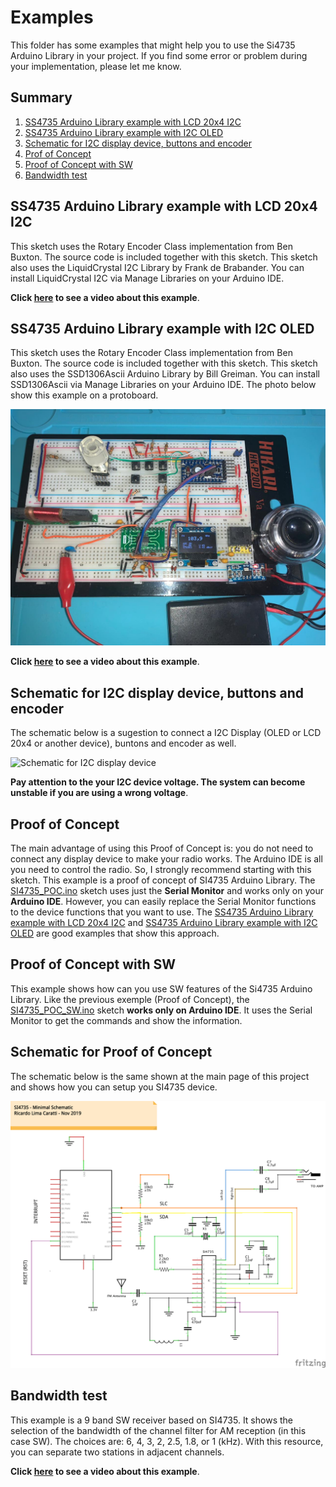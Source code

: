 # Examples

This folder has some examples that might help you to use the Si4735 Arduino Library in your project. If you find some error or problem during your implementation, please let me know. 

## Summary

1. [SS4735 Arduino Library example with LCD 20x4 I2C](https://github.com/pu2clr/SI4735/tree/master/examples#ss4735-arduino-library-example-with-lcd-20x4-i2c)
2. [SS4735 Arduino Library example with I2C OLED](https://github.com/pu2clr/SI4735/tree/master/examples#ss4735-arduino-library-example-with-i2c-oled)
3. [Schematic for I2C display device, buttons and encoder](https://github.com/pu2clr/SI4735/tree/master/examples#schematic-for-i2c-display-device-buttons-and-encoder)
4. [Prof of Concept](https://github.com/pu2clr/SI4735/tree/master/examples#proof-of-concept-with-sw)
5. [Proof of Concept with SW](https://github.com/pu2clr/SI4735/tree/master/examples#schematic-for-proof-of-concept)
6. [Bandwidth test]()


## SS4735 Arduino Library example with LCD 20x4 I2C

This sketch uses the Rotary Encoder Class implementation from Ben Buxton. The source code is included together with this sketch. This sketch also uses the LiquidCrystal I2C Library by Frank de Brabander. You can install LiquidCrystal I2C via Manage Libraries on your Arduino IDE. 

__Click [here](https://youtu.be/vzunuxam_Lg) to see a video about this example__.

## SS4735 Arduino Library example with I2C OLED

This sketch uses the Rotary Encoder Class implementation from Ben Buxton. The source code is included together with this sketch. This sketch also uses the SSD1306Ascii Arduino Library by Bill Greiman. You can install SSD1306Ascii via Manage Libraries on your Arduino IDE. The photo below show this example on a protoboard. 


![Silicon Labs Schematic](../extras/images/prot_oled_01.png)


__Click [here](https://youtu.be/7Sg4z8tDSA8) to see a video about this example__.


## Schematic for I2C display device, buttons and encoder

The schematic below is a sugestion to connect a I2C Display (OLED or LCD 20x4 or another device), buntons and encoder as well. 

![Schematic for I2C display device](https://github.com/pu2clr/SI4735/blob/master/extras/images/basic_schematic_with_buttons_i2c.png)

__Pay attention to the your I2C device voltage. The system can become unstable if you are using a wrong voltage__.

## Proof of Concept

The main advantage of using this Proof of Concept is: you do not need to connect any display device to make your radio works. The Arduino IDE is all you need to control the radio.  So, I strongly recommend starting with this sketch. This example is a proof of concept of SI4735 Arduino Library. The [SI4735_POC.ino](https://github.com/pu2clr/SI4735/tree/master/examples/SI4735_POC) sketch uses just the __Serial Monitor__ and works only on your __Arduino IDE__. However, you can easily replace the Serial Monitor functions to the device functions that you want to use. The [SS4735 Arduino Library example with LCD 20x4 I2C](https://github.com/pu2clr/SI4735/tree/master/examples/SI4735_LCD_20x4_I2C) and [SS4735 Arduino Library example with I2C OLED](https://github.com/pu2clr/SI4735/tree/master/examples/SI4735_OLED_I2C) are good examples that show this approach.



## Proof of Concept with SW

This example shows how can you use SW features of the Si4735 Arduino Library. Like the previous exemple (Proof of Concept), the [SI4735_POC_SW.ino](examples/SI4735_POC_SW/SI4735_POC_SW.ino) sketch __works only on Arduino IDE__. It uses the Serial Monitor to get the commands and show the information. 



## Schematic for Proof of Concept

The schematic below is the same shown at the main page of this project and shows how you can setup you SI4735 device.

![Silicon Labs Schematic](../extras/images/basic_schematic.png)


## Bandwidth test

This example is a 9 band SW receiver based on SI4735.  It shows the selection of the bandwidth of the channel filter for AM reception (in this case SW). The choices are: 6, 4, 3, 2, 2.5, 1.8, or 1 (kHz). With this resource, you can separate  two stations in adjacent channels.

__Click [here](https://youtu.be/dN1s3RoXGos) to see a video about this example__.








